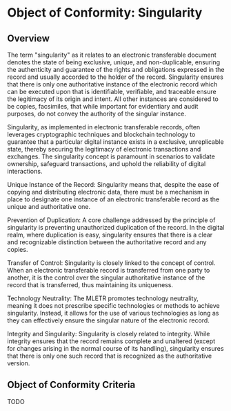 # Object of Conformity: Singularity

## Overview

The term "singularity" as it relates to an electronic transferable document denotes the state of being exclusive, unique, and non-duplicable, ensuring the authenticity and guarantee of the rights and obligations expressed in the record and usually accorded to the holder of the record. Singularity ensures that there is only one authoritative instance of the electronic record which can be executed upon that is identifiable, verifiable, and traceable ensure the legitimacy of its origin and intent. All other instances are considered to be copies, facsimiles, that while important for evidentiary and audit purposes, do not convey the authority of the singular instance.

Singularity, as implemented in electronic transferable records, often leverages cryptographic techniques and blockchain technology to guarantee that a particular digital instance exists in a exclusive, unreplicable state, thereby securing the legitimacy of electronic transactions and exchanges. The singularity concept is paramount in scenarios to validate ownership, safeguard transactions, and uphold the reliability of digital interactions.

Unique Instance of the Record: Singularity means that, despite the ease of copying and distributing electronic data, there must be a mechanism in place to designate one instance of an electronic transferable record as the unique and authoritative one.

Prevention of Duplication: A core challenge addressed by the principle of singularity is preventing unauthorized duplication of the record. In the digital realm, where duplication is easy, singularity ensures that there is a clear and recognizable distinction between the authoritative record and any copies.

Transfer of Control: Singularity is closely linked to the concept of control. When an electronic transferable record is transferred from one party to another, it is the control over the singular authoritative instance of the record that is transferred, thus maintaining its uniqueness.

Technology Neutrality: The MLETR promotes technology neutrality, meaning it does not prescribe specific technologies or methods to achieve singularity. Instead, it allows for the use of various technologies as long as they can effectively ensure the singular nature of the electronic record.

Integrity and Singularity: Singularity is closely related to integrity. While integrity ensures that the record remains complete and unaltered (except for changes arising in the normal course of its handling), singularity ensures that there is only one such record that is recognized as the authoritative version.

## Object of Conformity Criteria

TODO
